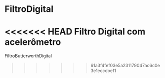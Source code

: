 # FiltroDigital
<<<<<<< HEAD
Filtro Digital com acelerômetro
=======
FiltroButterworthDigital
>>>>>>> 61a3f4fef03e5a231179047ac6c0e3e1ecccbef1
